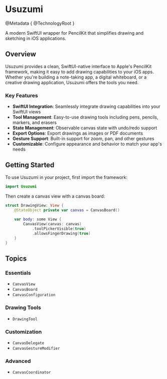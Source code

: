 # Usuzumi

@Metadata {
  @TechnologyRoot
}

A modern SwiftUI wrapper for PencilKit that simplifies drawing and sketching in iOS applications.

## Overview

Usuzumi provides a clean, SwiftUI-native interface to Apple's PencilKit framework, making it easy to add drawing capabilities to your iOS apps. Whether you're building a note-taking app, a digital whiteboard, or a creative drawing application, Usuzumi offers the tools you need.

### Key Features

- **SwiftUI Integration**: Seamlessly integrate drawing capabilities into your SwiftUI views
- **Tool Management**: Easy-to-use drawing tools including pens, pencils, markers, and erasers
- **State Management**: Observable canvas state with undo/redo support
- **Export Options**: Export drawings as images or PDF documents
- **Gesture Support**: Built-in support for zoom, pan, and other gestures
- **Customizable**: Configure appearance and behavior to match your app's needs

## Getting Started

To use Usuzumi in your project, first import the framework:

```swift
import Usuzumi
```

Then create a canvas view with a canvas board:

```swift
struct DrawingView: View {
    @StateObject private var canvas = CanvasBoard()
    
    var body: some View {
        CanvasView(canvas: canvas)
            .toolPickerVisible(true)
            .allowsFingerDrawing(true)
    }
}
```

## Topics

### Essentials

- ``CanvasView``
- ``CanvasBoard``
- ``CanvasConfiguration``

### Drawing Tools

- ``DrawingTool``

### Customization

- ``CanvasDelegate``
- ``CanvasGestureModifier``

### Advanced

- ``CanvasCoordinator``
